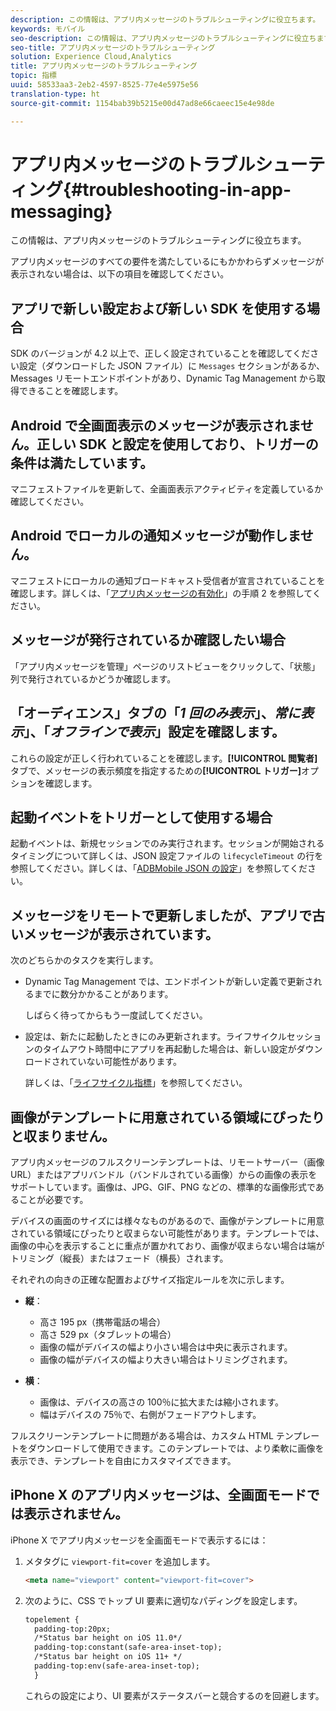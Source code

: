 ```yaml
---
description: この情報は、アプリ内メッセージのトラブルシューティングに役立ちます。
keywords: モバイル
seo-description: この情報は、アプリ内メッセージのトラブルシューティングに役立ちます。
seo-title: アプリ内メッセージのトラブルシューティング
solution: Experience Cloud,Analytics
title: アプリ内メッセージのトラブルシューティング
topic: 指標
uuid: 58533aa3-2eb2-4597-8525-77e4e5975e56
translation-type: ht
source-git-commit: 1154bab39b5215e00d47ad8e66caeec15e4e98de

---
```



# アプリ内メッセージのトラブルシューティング{#troubleshooting-in-app-messaging}

この情報は、アプリ内メッセージのトラブルシューティングに役立ちます。

アプリ内メッセージのすべての要件を満たしているにもかかわらずメッセージが表示されない場合は、以下の項目を確認してください。

## アプリで新しい設定および新しい SDK を使用する場合

SDK のバージョンが 4.2 以上で、正しく設定されていることを確認してください設定（ダウンロードした JSON ファイル）に `Messages` セクションがあるか、Messages リモートエンドポイントがあり、Dynamic Tag Management から取得できることを確認します。

## Android で全画面表示のメッセージが表示されません。正しい SDK と設定を使用しており、トリガーの条件は満たしています。

マニフェストファイルを更新して、全画面表示アクティビティを定義しているか確認してください。

## Android でローカルの通知メッセージが動作しません。

マニフェストにローカルの通知ブロードキャスト受信者が宣言されていることを確認します。詳しくは、「[アプリ内メッセージの有効化](/help/android/messaging-main/messaging/messaging.md)」の手順 2 を参照してください。

## メッセージが発行されているか確認したい場合

「アプリ内メッセージを管理」ページのリストビューをクリックして、「状態」列で発行されているかどうか確認します。

## 「オーディエンス」タブの「*1 回のみ表示*」、*常に表示*」、「*オフラインで表示*」設定を確認します。

これらの設定が正しく行われていることを確認します。**[!UICONTROL 閲覧者]**&#x200B;タブで、メッセージの表示頻度を指定するための&#x200B;**[!UICONTROL トリガー]**&#x200B;オプションを確認します。

## 起動イベントをトリガーとして使用する場合

起動イベントは、新規セッションでのみ実行されます。セッションが開始されるタイミングについて詳しくは、JSON 設定ファイルの `lifecycleTimeout` の行を参照してください。詳しくは、「[ADBMobile JSON の設定](/help/ios/configuration/json-config/json-config.md)」を参照してください。

## メッセージをリモートで更新しましたが、アプリで古いメッセージが表示されています。

次のどちらかのタスクを実行します。

* Dynamic Tag Management では、エンドポイントが新しい定義で更新されるまでに数分かかることがあります。

   しばらく待ってからもう一度試してください。

* 設定は、新たに起動したときにのみ更新されます。ライフサイクルセッションのタイムアウト時間中にアプリを再起動した場合は、新しい設定がダウンロードされていない可能性があります。

   詳しくは、「[ライフサイクル指標](/help/ios/metrics.md)」を参照してください。

## 画像がテンプレートに用意されている領域にぴったりと収まりません。

アプリ内メッセージのフルスクリーンテンプレートは、リモートサーバー（画像 URL）またはアプリバンドル（バンドルされている画像）からの画像の表示をサポートしています。画像は、JPG、GIF、PNG などの、標準的な画像形式であることが必要です。

デバイスの画面のサイズには様々なものがあるので、画像がテンプレートに用意されている領域にぴったりと収まらない可能性があります。テンプレートでは、画像の中心を表示することに重点が置かれており、画像が収まらない場合は端がトリミング（縦長）またはフェード（横長）されます。

それぞれの向きの正確な配置およびサイズ指定ルールを次に示します。

* **縦**：
   * 高さ 195 px（携帯電話の場合）
   * 高さ 529 px（タブレットの場合）
   * 画像の幅がデバイスの幅より小さい場合は中央に表示されます。
   * 画像の幅がデバイスの幅より大きい場合はトリミングされます。

* **横**：
   * 画像は、デバイスの高さの 100％に拡大または縮小されます。
   * 幅はデバイスの 75％で、右側がフェードアウトします。

フルスクリーンテンプレートに問題がある場合は、カスタム HTML テンプレートをダウンロードして使用できます。このテンプレートでは、より柔軟に画像を表示でき、テンプレートを自由にカスタマイズできます。

## iPhone X のアプリ内メッセージは、全画面モードでは表示されません。

iPhone X でアプリ内メッセージを全画面モードで表示するには：

1. メタタグに `viewport-fit=cover` を追加します。

   ```html
   <meta name="viewport" content="viewport-fit=cover">
   ```

1. 次のように、CSS でトップ UI 要素に適切なパディングを設定します。

   ```html
   topelement {
     padding-top:20px;
     /*Status bar height on iOS 11.0*/
     padding-top:constant(safe-area-inset-top);
     /*Status bar height on iOS 11+ */
     padding-top:env(safe-area-inset-top);
     } 
   ```

   これらの設定により、UI 要素がステータスバーと競合するのを回避します。
